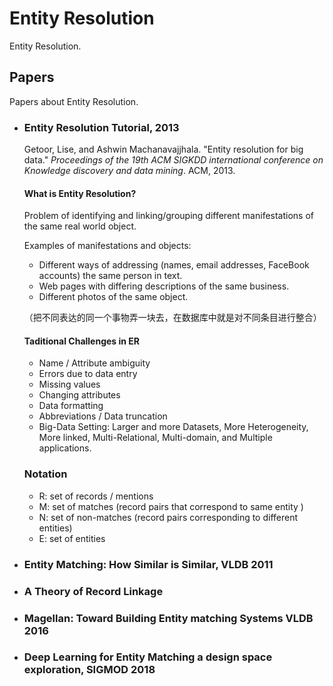 # Entity Resolution

Entity Resolution.

## Papers

Papers about Entity Resolution.

- ### Entity Resolution Tutorial, 2013

  Getoor, Lise, and Ashwin Machanavajjhala. "Entity resolution for big data." *Proceedings of the 19th ACM SIGKDD international conference on Knowledge discovery and data mining*. ACM, 2013.

  #### What is Entity Resolution?

  Problem of identifying and linking/grouping different manifestations of the same real world object.

  Examples of manifestations and objects:

  - Different ways of addressing (names, email addresses, FaceBook accounts) the same person in text.
  - Web pages with differing descriptions of the same business.
  - Different photos of the same object.

  （把不同表达的同一个事物弄一块去，在数据库中就是对不同条目进行整合）

  #### Taditional Challenges in ER

  - Name / Attribute ambiguity
  - Errors due to data entry
  - Missing values
  - Changing attributes
  - Data formatting
  - Abbreviations / Data truncation
  - Big-Data Setting: Larger and more Datasets, More Heterogeneity, More linked, Multi-Relational, Multi-domain, and Multiple applications. 

  ### Notation

  - R: set of records / mentions
  - M: set of matches (record pairs that correspond to same entity )
  - N: set of non-matches (record pairs corresponding to different entities)
  - E: set of entities

  

- ### Entity Matching: How Similar is Similar, VLDB 2011

- ### A Theory of Record Linkage

- ### Magellan: Toward Building Entity matching Systems VLDB 2016

- ### Deep Learning for Entity Matching a design space exploration, SIGMOD 2018







